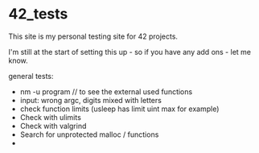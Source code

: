 # 42_tests

This site is my personal testing site for 42 projects.

I'm still at the start of setting this up - so if you have any add ons - let me know.

general tests:
- nm -u program // to see the external used functions
- input: wrong argc, digits mixed with letters
- check function limits (usleep has limit uint max for example)
- Check with ulimits
- Check with valgrind
- Search for unprotected malloc / functions
- 
